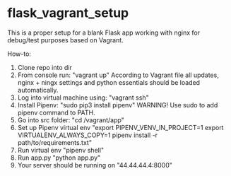 # flask_vagrant_setup
This is a proper setup for a blank Flask app working with nginx for debug/test purposes based on Vagrant.

How-to:

1. Clone repo into dir
2. From console run:
"vagrant up"
According to Vagrant file all updates, nginx + ningx settings and python essentials should be loaded automatically.
3. Log into virtual machine using:
"vagrant ssh"
4. Install Pipenv:
"sudo pip3 install pipenv"
WARNING! Use sudo to add pipenv command to PATH.
5. Go into src folder:
"cd /vagrant/app"
6. Set up Pipenv virtual env
"export PIPENV_VENV_IN_PROJECT=1
    export VIRTUALENV_ALWAYS_COPY=1 
    pipenv install -r path/to/requirements.txt"
7. Run virtual env
"pipenv shell"
8. Run app.py
"python app.py"
9. Your server should be running on 
"44.44.44.4:8000"
